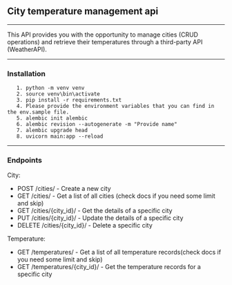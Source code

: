 ## City temperature management api

***
This API provides you with the opportunity to manage cities (CRUD operations) and retrieve their temperatures through a third-party API (WeatherAPI).
***

### Installation
```
   1. python -m venv venv
   2. source venv\bin\activate
   3. pip install -r requirements.txt
   4. Please provide the environment variables that you can find in the env.sample file.
   5. alembic init alembic
   6. alembic revision --autogenerate -m "Provide name"
   7. alembic upgrade head
   8. uvicorn main:app --reload
```
***
### Endpoints
City:
- POST /cities/ - Create a new city
- GET /cities/  -  Get a list of all cities (check docs if you need some limit and skip)
- GET /cities/{city_id}/ - Get the details of a specific city
- PUT /cities/{city_id}/ -  Update the details of a specific city
- DELETE /cities/{city_id}/ - Delete a specific city

Temperature:
- GET /temperatures/ - Get a list of all temperature records(check docs if you need some limit and skip)
- GET /temperatures/{city_id}/ - Get the temperature records for a specific city